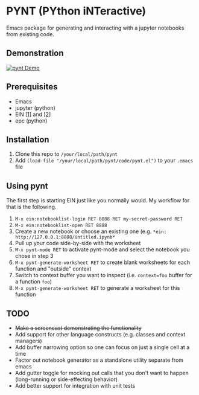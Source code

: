 # PYNT (PYthon iNTeractive)

Emacs package for generating and interacting with a jupyter notebooks from existing code.

## Demonstration

[![pynt Demo](http://img.youtube.com/vi/OkdkJ2fu_Oc/0.jpg)](http://www.youtube.com/watch?v=OkdkJ2fu_Oc "pynt Demo")

## Prerequisites

- Emacs
- jupyter (python)
- EIN [[1]](http://millejoh.github.io/emacs-ipython-notebook/) and [[2]](https://github.com/millejoh/emacs-ipython-notebook)
- epc (python)

## Installation

1. Clone this repo to `/your/local/path/pynt`
2. Add `(load-file "/your/local/path/pynt/code/pynt.el")` to your `.emacs` file

## Using pynt

The first step is starting EIN just like you normally would. My workflow for that is the following.

1. `M-x ein:notebooklist-login RET 8888 RET my-secret-password RET`
2. `M-x ein:notebooklist-open RET 8888`
3. Create a new notebook or choose an existing one (e.g. `*ein: http://127.0.0.1:8888/Untitled.ipynb*`
4. Pull up your code side-by-side with the worksheet
5. `M-x pynt-mode RET` to activate pynt-mode and select the notebook you chose in step 3
6. `M-x pynt-generate-worksheet RET` to create blank worksheets for each function and "outside" context
7. Switch to context buffer you want to inspect (i.e. `context=foo` buffer for a function `foo`)
8. `M-x pynt-generate-worksheet RET` to generate a worksheet for this function

## TODO

- ~~Make a screencast demonstrating the functionality~~
- Add support for other language constructs (e.g. classes and context managers)
- Add buffer narrowing option so one can focus on just a single cell at a time
- Factor out notebook generator as a standalone utility separate from emacs
- Add gutter toggle for mocking out calls that you don't want to happen (long-running or side-effecting behavior)
- Add better support for integration with unit tests
